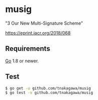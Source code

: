 # musig


"3 Our New Multi-Signature Scheme"

https://eprint.iacr.org/2018/068


## Requirements

[Go](http://golang.org) 1.8 or newer.

## Test

```bash
$ go get -u github.com/tnakagawa/musig
$ go test -v github.com/tnakagawa/musig
```

